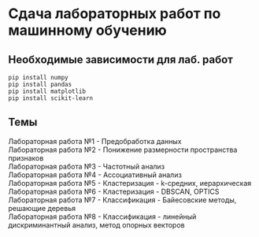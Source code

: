 # Сдача лабораторных работ по машинному обучению
## Необходимые зависимости для лаб. работ
```
pip install numpy
pip install pandas
pip install matplotlib
pip install scikit-learn
  ```
## Темы
Лабораторная работа №1 - Предобработка данных<br/>
Лабораторная работа №2 - Понижение размерности пространства признаков<br/>
Лабораторная работа №3 - Частотный анализ<br/>
Лабораторная работа №4 - Ассоциативный анализ<br/>
Лабораторная работа №5 - Кластеризация - k-средних, иерархическая<br/>
Лабораторная работа №6 - Кластеризация - DBSCAN, OPTICS<br/>
Лабораторная работа №7 - Классификация - Байесовские методы, решающие деревья<br/>
Лабораторная работа №8 - Классификация - линейный дискриминантный анализ, метод опорных векторов<br/>
